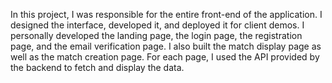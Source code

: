In this project, I was responsible for the entire front-end of the application. I designed the interface, developed it, and deployed it for client demos. I personally developed the landing page, the login page, the registration page, and the email verification page. I also built the match display page as well as the match creation page. For each page, I used the API provided by the backend to fetch and display the data.
